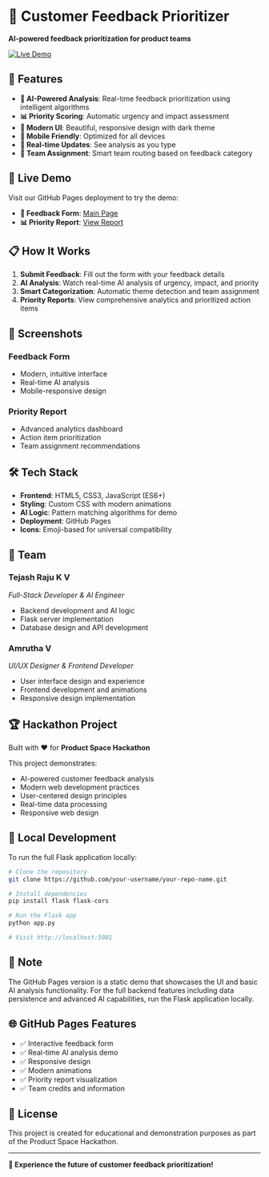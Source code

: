 # 🎯 Customer Feedback Prioritizer

**AI-powered feedback prioritization for product teams**

[![Live Demo](https://img.shields.io/badge/🌐_Live_Demo-GitHub_Pages-blue)](https://your-username.github.io/your-repo-name)

## 🌟 Features

- **🤖 AI-Powered Analysis**: Real-time feedback prioritization using intelligent algorithms
- **📊 Priority Scoring**: Automatic urgency and impact assessment
- **🎨 Modern UI**: Beautiful, responsive design with dark theme
- **📱 Mobile Friendly**: Optimized for all devices
- **🔄 Real-time Updates**: See analysis as you type
- **👥 Team Assignment**: Smart team routing based on feedback category

## 🚀 Live Demo

Visit our GitHub Pages deployment to try the demo:
- **📝 Feedback Form**: [Main Page](https://your-username.github.io/your-repo-name)
- **📊 Priority Report**: [View Report](https://your-username.github.io/your-repo-name/view_report.html)

## 📋 How It Works

1. **Submit Feedback**: Fill out the form with your feedback details
2. **AI Analysis**: Watch real-time AI analysis of urgency, impact, and priority
3. **Smart Categorization**: Automatic theme detection and team assignment
4. **Priority Reports**: View comprehensive analytics and prioritized action items

## 🎨 Screenshots

### Feedback Form
- Modern, intuitive interface
- Real-time AI analysis
- Mobile-responsive design

### Priority Report
- Advanced analytics dashboard
- Action item prioritization
- Team assignment recommendations

## 🛠️ Tech Stack

- **Frontend**: HTML5, CSS3, JavaScript (ES6+)
- **Styling**: Custom CSS with modern animations
- **AI Logic**: Pattern matching algorithms for demo
- **Deployment**: GitHub Pages
- **Icons**: Emoji-based for universal compatibility

## 👥 Team

### **Tejash Raju K V**
*Full-Stack Developer & AI Engineer*
- Backend development and AI logic
- Flask server implementation
- Database design and API development

### **Amrutha V**
*UI/UX Designer & Frontend Developer*
- User interface design and experience
- Frontend development and animations
- Responsive design implementation

## 🏆 Hackathon Project

Built with ❤️ for **Product Space Hackathon**

This project demonstrates:
- AI-powered customer feedback analysis
- Modern web development practices
- User-centered design principles
- Real-time data processing
- Responsive web design

## 🔧 Local Development

To run the full Flask application locally:

```bash
# Clone the repository
git clone https://github.com/your-username/your-repo-name.git

# Install dependencies
pip install flask flask-cors

# Run the Flask app
python app.py

# Visit http://localhost:5001
```

## 📝 Note

The GitHub Pages version is a static demo that showcases the UI and basic AI analysis functionality. For the full backend features including data persistence and advanced AI capabilities, run the Flask application locally.

## 🌐 GitHub Pages Features

- ✅ Interactive feedback form
- ✅ Real-time AI analysis demo
- ✅ Responsive design
- ✅ Modern animations
- ✅ Priority report visualization
- ✅ Team credits and information

## 📄 License

This project is created for educational and demonstration purposes as part of the Product Space Hackathon.

---

**🎯 Experience the future of customer feedback prioritization!**